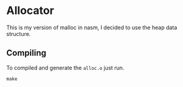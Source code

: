 # Allocator
This is my version of malloc in nasm, I decided to use the heap data structure.

## Compiling
To compiled and generate the `alloc.o` just run.
```
make
```
